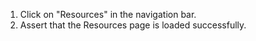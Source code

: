 1. Click on "Resources" in the navigation bar.
2. Assert that the Resources page is loaded successfully.